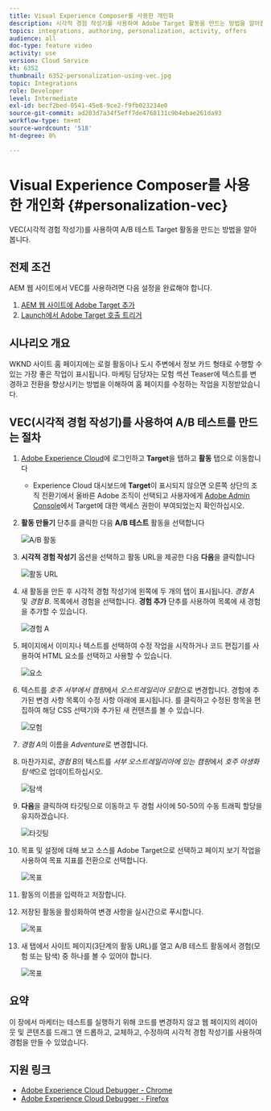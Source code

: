 ```yaml
---
title: Visual Experience Composer를 사용한 개인화
description: 시각적 경험 작성기를 사용하여 Adobe Target 활동을 만드는 방법을 알아봅니다.
topics: integrations, authoring, personalization, activity, offers
audience: all
doc-type: feature video
activity: use
version: Cloud Service
kt: 6352
thumbnail: 6352-personalization-using-vec.jpg
topic: Integrations
role: Developer
level: Intermediate
exl-id: becf2bed-0541-45e8-9ce2-f9fb023234e0
source-git-commit: ad203d7a34f5eff7de4768131c9b4ebae261da93
workflow-type: tm+mt
source-wordcount: '518'
ht-degree: 0%

---
```


# Visual Experience Composer를 사용한 개인화 {#personalization-vec}

VEC(시각적 경험 작성기)를 사용하여 A/B 테스트 Target 활동을 만드는 방법을 알아봅니다.

## 전제 조건

AEM 웹 사이트에서 VEC를 사용하려면 다음 설정을 완료해야 합니다.

1. [AEM 웹 사이트에 Adobe Target 추가](./add-target-launch-extension.md)
1. [Launch에서 Adobe Target 호출 트리거](./load-and-fire-target.md)

## 시나리오 개요

WKND 사이트 홈 페이지에는 로컬 활동이나 도시 주변에서 정보 카드 형태로 수행할 수 있는 가장 좋은 작업이 표시됩니다. 마케팅 담당자는 모험 섹션 Teaser에 텍스트를 변경하고 전환을 향상시키는 방법을 이해하여 홈 페이지를 수정하는 작업을 지정받았습니다.

## VEC(시각적 경험 작성기)를 사용하여 A/B 테스트를 만드는 절차

1. [Adobe Experience Cloud](https://experience.adobe.com/)에 로그인하고 __Target__&#x200B;을 탭하고 __활동__ 탭으로 이동합니다

   + Experience Cloud 대시보드에 __Target__&#x200B;이 표시되지 않으면 오른쪽 상단의 조직 전환기에서 올바른 Adobe 조직이 선택되고 사용자에게 [Adobe Admin Console](https://adminconsole.adobe.com/)에서 Target에 대한 액세스 권한이 부여되었는지 확인하십시오.

1. **활동 만들기** 단추를 클릭한 다음 **A/B 테스트** 활동을 선택합니다

   ![A/B 활동](assets/ab-target-activity.png)

1. **시각적 경험 작성기** 옵션을 선택하고 활동 URL을 제공한 다음 **다음**&#x200B;을 클릭합니다

   ![활동 URL](assets/ab-test-url.png)

1. 새 활동을 만든 후 시각적 경험 작성기에 왼쪽에 두 개의 탭이 표시됩니다. *경험 A* 및 *경험 B*. 목록에서 경험을 선택합니다. **경험 추가** 단추를 사용하여 목록에 새 경험을 추가할 수 있습니다.

   ![경험 A](assets/experience.png)

1. 페이지에서 이미지나 텍스트를 선택하여 수정 작업을 시작하거나 코드 편집기를 사용하여 HTML 요소를 선택하고 사용할 수 있습니다.

   ![요소](assets/select-element.png)

1. 텍스트를 *호주 서부에서 캠핑*&#x200B;에서 *오스트레일리아 모험*&#x200B;으로 변경합니다. 경험에 추가된 변경 사항 목록이 수정 사항 아래에 표시됩니다. 를 클릭하고 수정된 항목을 편집하여 해당 CSS 선택기와 추가된 새 컨텐츠를 볼 수 있습니다.

   ![모험](assets/adventures.png)

1. *경험 A*&#x200B;의 이름을 *Adventure*&#x200B;로 변경합니다.
1. 마찬가지로, *경험 B*&#x200B;의 텍스트를 *서부 오스트레일리아에 있는 캠핑*&#x200B;에서 *호주 야생화 탐색*&#x200B;으로 업데이트하십시오.

   ![탐색](assets/explore.png)

1. **다음**&#x200B;을 클릭하여 타깃팅으로 이동하고 두 경험 사이에 50-50의 수동 트래픽 할당을 유지하겠습니다.

   ![타깃팅](assets/targeting.png)

1. 목표 및 설정에 대해 보고 소스를 Adobe Target으로 선택하고 페이지 보기 작업을 사용하여 목표 지표를 전환으로 선택합니다.

   ![목표](assets/goals.png)

1. 활동의 이름을 입력하고 저장합니다.
1. 저장된 활동을 활성화하여 변경 사항을 실시간으로 푸시합니다.

   ![목표](assets/activate.png)

1. 새 탭에서 사이트 페이지(3단계의 활동 URL)를 열고 A/B 테스트 활동에서 경험(모험 또는 탐색) 중 하나를 볼 수 있어야 합니다.

   ![목표](assets/publish.png)

## 요약

이 장에서 마케터는 테스트를 실행하기 위해 코드를 변경하지 않고 웹 페이지의 레이아웃 및 콘텐츠를 드래그 앤 드롭하고, 교체하고, 수정하여 시각적 경험 작성기를 사용하여 경험을 만들 수 있었습니다.

## 지원 링크

+ [Adobe Experience Cloud Debugger - Chrome](https://chrome.google.com/webstore/detail/adobe-experience-cloud-de/ocdmogmohccmeicdhlhhgepeaijenapj)
+ [Adobe Experience Cloud Debugger - Firefox](https://addons.mozilla.org/en-US/firefox/addon/adobe-experience-platform-dbg/)
